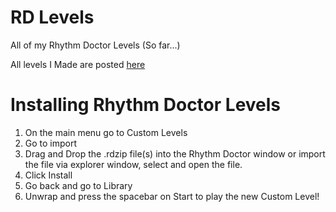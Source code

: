 # RD Levels
All of my Rhythm Doctor Levels (So far...)

All levels I Made are posted [here](https://github.com/HyperHaxStudios/RD-Levels/releases/latest)

# Installing Rhythm Doctor Levels
1. On the main menu go to Custom Levels
2. Go to import
3. Drag and Drop the .rdzip file(s) into the Rhythm Doctor window or import the file via explorer window, select and open the file.
4. Click Install
5. Go back and go to Library
6. Unwrap and press the spacebar on Start to play the new Custom Level!
